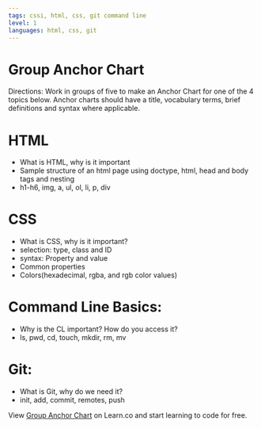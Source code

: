 ```yaml
---
tags: cssi, html, css, git command line
level: 1
languages: html, css, git
---
```

# Group Anchor Chart
Directions:  Work in groups of five  to make an Anchor Chart for one of the 4 topics below. Anchor charts should have a title, vocabulary terms, brief definitions and syntax where applicable.


# HTML 
+ What is HTML, why is it important
+ Sample structure of an html page using doctype, html, head and body tags and nesting
+ h1-h6, img, a, ul, ol, li, p, div

# CSS
+ What is CSS, why is it important?
+ selection: type, class and ID
+ syntax: Property and value
+ Common properties
+ Colors(hexadecimal, rgba, and rgb color values)

# Command Line Basics: 
+ Why is the CL important? How do you access it?
+ ls, pwd, cd, touch, mkdir, rm, mv

# Git: 
+ What is Git, why do we need it?
+ init, add, commit, remotes, push

<p data-visibility='hidden'>View <a href='https://learn.co/lessons/cssi-1.8-group-anchor-chart' title='Group Anchor Chart'>Group Anchor Chart</a> on Learn.co and start learning to code for free.</p>
